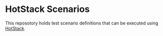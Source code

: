 # HotStack Scenarios

This reposotory holds test scenario definitions that can be executed using
[HotStack](https://github.com/openstack-k8s-operators/hotstack).


